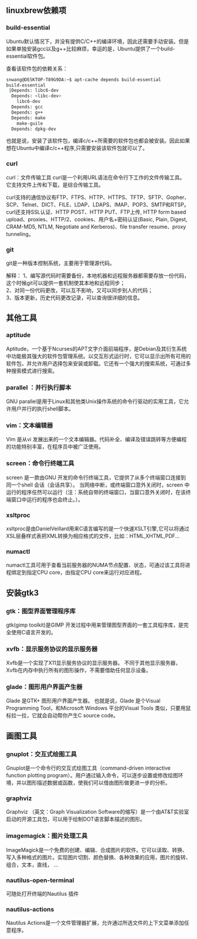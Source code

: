 ## linuxbrew依赖项

### build-essential
Ubuntu默认情况下，并没有提供C/C++的编译环境，因此还需要手动安装。但是如果单独安装gcc以及g++比较麻烦，幸运的是，Ubuntu提供了一个build-essential软件包。

查看该软件包的依赖关系：  
```bash
snwang@DESKTOP-T89G9DA:~$ apt-cache depends build-essential
build-essential
 |Depends: libc6-dev
  Depends: <libc-dev>
    libc6-dev
  Depends: gcc
  Depends: g++
  Depends: make
    make-guile
  Depends: dpkg-dev
```
也就是说，安装了该软件包，编译c/c++所需要的软件包也都会被安装。因此如果想在Ubuntu中编译c/c++程序,只需要安装该软件包就可以了。

### curl 
curl：文件传输工具 
curl是一个利用URL语法在命令行下工作的文件传输工具。 它支持文件上传和下载，是综合传输工具。

curl支持的通信协议有FTP、FTPS、HTTP、HTTPS、TFTP、SFTP、Gopher、SCP、Telnet、DICT、FILE、LDAP、LDAPS、IMAP、POP3、SMTP和RTSP。  
curl还支持SSL认证、HTTP POST、HTTP PUT、FTP上传, HTTP form based upload、proxies、HTTP/2、cookies、用户名+密码认证(Basic, Plain, Digest, CRAM-MD5, NTLM, Negotiate and Kerberos)、file transfer resume、proxy tunneling。


### git
git是一种版本控制系统，主要用于管理源代码。

解释：
1、编写源代码时需要备份，本地机器和远程服务器都需要存放一份代码，这个时候git可以提供一套机制使其本地和远程同步；  
2、对同一份代码更改，可以互不影响，又可以同步别人的代码；  
3、版本更新，历史代码更改记录，可以查询很详细的信息。


## 其他工具

### aptitude 
Aptitude，一个基于Ncurses的APT文字介面前端程序，是Debian及其衍生系统中功能极其强大的软件包管理系统。以交互形式运行时，它可以显示出所有可用的软件包，并允许用户选择包来安装或卸载。它还有一个强大的搜索系统，可通过多种搜索模式进行搜索。 

### parallel ：并行执行脚本
GNU parallel是用于Linux和其他类Unix操作系统的命令行驱动的实用工具，它允许用户并行的执行shell脚本。

### vim：文本编辑器
Vim 是从vi 发展出来的一个文本编辑器。代码补全、编译及错误跳转等方便编程的功能特别丰富，在程序员中被广泛使用。 

### screen：命令行终端工具 
screen 是一款由GNU 开发的命令行终端工具，它提供了从多个终端窗口连接到同一个shell 会话（会话共享）。 当网络中断，或终端窗口意外关闭时，screen 中运行的程序任然可以运行（注：系统自带的终端窗口，当窗口意外关闭时，在该终端窗口中运行的程序也会终止。）。 

### xsltproc 
xsltproc是由DanielVeillard用来C语言编写的是一个快速XSLT引擎,它可以将通过XSL层叠样式表把XML转换为相应格式的文件，比如：HTML,XHTML,PDF...

### numactl
numactl工具可用于查看当前服务器的NUMA节点配置、状态，可通过该工具将进程绑定到指定CPU core，由指定CPU core来运行对应进程。 


## 安装gtk3

### gtk：图型界面管理程序库
gtk(gimp toolkit)是GIMP 开发过程中用来管理图型界面的一套工具程序库，是完全使用C语言开发的。

### xvfb：显示服务协议的显示服务器
Xvfb是一个实现了X11显示服务协议的显示服务器。 不同于其他显示服务器，Xvfb在内存中执行所有的图形操作，不需要借助任何显示设备。

### glade：图形用户界面产生器
Glade 是GTK+ 图形用户界面产生器。 也就是说，Glade 是个Visual Programming Tool，和Microsoft Windows 平台的Visual Tools 类似，只要用鼠标拉一拉，它就会自动帮你产生C source code。

## 画图工具

### gnuplot：交互式绘图工具 
Gnuplot是一个命令行的交互式绘图工具（command-driven interactive function plotting program）。用户通过输入命令，可以逐步设置或修改绘图环境，并以图形描述数据或函数，使我们可以借由图形做更进一步的分析。

### graphviz
Graphviz （英文：Graph Visualization Software的缩写）是一个由AT&T实验室启动的开源工具包，可以用于绘制DOT语言脚本描述的图形。 

### imagemagick：图片处理工具
ImageMagick是一个免费的创建、编辑、合成图片的软件。它可以读取、转换、写入多种格式的图片。实现图片切割、颜色替换、各种效果的应用，图片的旋转、组合，文本，直线， ...

### nautilus-open-terminal 
可随处打开终端的Nautilus 插件

### nautilus-actions
Nautilus Actions是一个文件管理器扩展，允许通过所选文件的上下文菜单添加任意程序。 
